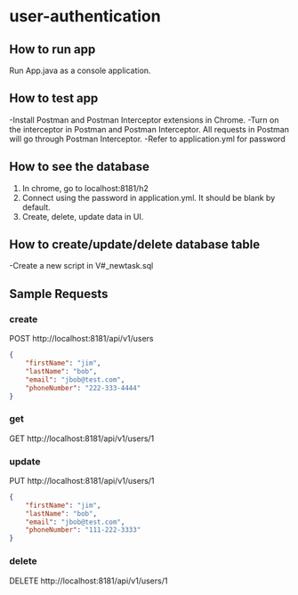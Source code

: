 # user-authentication

## How to run app
Run App.java as a console application.

## How to test app
-Install Postman and Postman Interceptor extensions in Chrome.
-Turn on the interceptor in Postman and Postman Interceptor. All requests in Postman will go through Postman Interceptor.
-Refer to application.yml for password

## How to see the database
1. In chrome, go to localhost:8181/h2
2. Connect using the password in application.yml. It should be blank by default.
3. Create, delete, update data in UI.

## How to create/update/delete database table
-Create a new script in V#_newtask.sql

## Sample Requests
### create
POST http://localhost:8181/api/v1/users
```json
{
    "firstName": "jim",
    "lastName": "bob",
    "email": "jbob@test.com",
    "phoneNumber": "222-333-4444"
}
```

### get
GET http://localhost:8181/api/v1/users/1

### update
PUT http://localhost:8181/api/v1/users/1
```json
{
    "firstName": "jim",
    "lastName": "bob",
    "email": "jbob@test.com",
    "phoneNumber": "111-222-3333"
}
```

### delete
DELETE http://localhost:8181/api/v1/users/1

